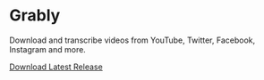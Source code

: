 # Grably

Download and transcribe videos from YouTube, Twitter, Facebook, Instagram and more.

[Download Latest Release](https://github.com/ceorkm/grably/releases)
